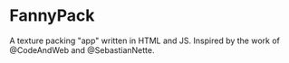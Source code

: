 FannyPack
=========

A texture packing "app" written in HTML and JS. Inspired by the work of @CodeAndWeb and @SebastianNette.

